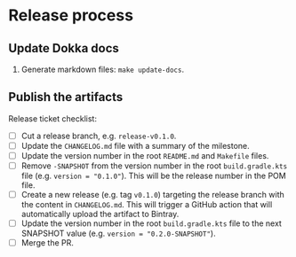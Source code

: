 # Release process

## Update Dokka docs

1. Generate markdown files: `make update-docs`.

## Publish the artifacts

Release ticket checklist:

- [ ] Cut a release branch, e.g. `release-v0.1.0`.
- [ ] Update the `CHANGELOG.md` file with a summary of the milestone. 
- [ ] Update the version number in the root `README.md` and `Makefile` files.
- [ ] Remove `-SNAPSHOT` from the version number in the root `build.gradle.kts` file (e.g. `version = "0.1.0"`). This will be the release number in the POM file.
- [ ] Create a new release (e.g. tag `v0.1.0`) targeting the release branch with the content in `CHANGELOG.md`. This will trigger a GitHub action that will automatically upload the artifact to Bintray.
- [ ] Update the version number in the root `build.gradle.kts` file to the next SNAPSHOT value (e.g. `version = "0.2.0-SNAPSHOT"`).
- [ ] Merge the PR.

